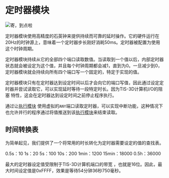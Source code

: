 # 定时器模块
![寄，到点啦](item:tis3d:timer_module)

定时器模块使用高精度的石英钟来提供持续而可靠的延时操作。它的硬件运行在20Hz的时钟源上，意味着一个定时器步长刚好消耗50ms。定时器被配置为使用这个时钟周期。

定时器模块持续从它的全部四个端口读取数值。当读取到一个值以后，内部定时器状态就会被设定为这个值，并且每个时钟周期都会减1，直到为0。一旦减少到0，定时器模块就会持续向所有四个端口写一个固定的，特定于实现的值。

定时器模块只有在定时器达到设定时间以后才会向它的端口写值，因此通过设定定时器并尝试读取它，可以实现延时等待一段特定时长。因为TIS-3D计算机I/O的阻塞 特性，这会在定时器达到设定时间之前停止程序执行。

通过让[执行模块](execution_module.md) 使用虚拟的`ANY`端口读取定时器，可以实现中断功能，这种情况下也允许并行的程序通过将值推送到该[执行模块](execution_module.md)来结束读取。

## 时间转换表
为简单起见，我们提供了一个将常用的时长转化为定时器需要设定的值的查找表。

0.5s：10
1s：20
5s：100
10s：200
1min：1200
15min：18000
0.5h：36000

最大的定时器设定值受限制于TIS-3D计算机端口的带宽 ，也就是16位。因此，最大时间设定值是0xFFFF，效果是等待54分钟36秒750毫秒。
